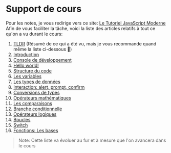 # Support de cours

Pour les notes, je vous redirige vers ce site: [Le Tutoriel JavaScript Moderne](https://fr.javascript.info/)<br/>
Afin de vous faciliter la tâche, voici la liste des articles relatifs à tout ce qu'on a vu durant le cours:

1. [TLDR](https://fr.javascript.info/javascript-specials) (Résumé de ce qui a été vu, mais je vous recommande quand même la liste ci-dessous 🙂)
2. [Introduction](https://fr.javascript.info/intro)
3. [Console de développement](https://fr.javascript.info/devtools)
4. [Hello world!](https://fr.javascript.info/hello-world)
5. [Structure du code](https://fr.javascript.info/structure)
6. [Les variables](https://fr.javascript.info/variables)
7. [Les types de données](https://fr.javascript.info/types)
8. [Interaction: alert, prompt, confirm](https://fr.javascript.info/alert-prompt-confirm)
9. [Conversions de types](https://fr.javascript.info/type-conversions)
10. [Opérateurs mathématiques](https://fr.javascript.info/operators)
11. [Les comparaisons](https://fr.javascript.info/comparison)
12. [Branche conditionnelle](https://fr.javascript.info/ifelse)
13. [Opérateurs logiques](https://fr.javascript.info/logical-operators)
14. [Boucles](https://fr.javascript.info/while-for)
15. [Switch](https://fr.javascript.info/switch)
16. [Fonctions: Les bases](https://fr.javascript.info/function-basics)

>Note: Cette liste va évoluer au fur et à mesure que l'on avancera dans le cours